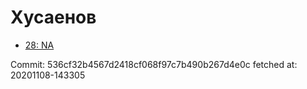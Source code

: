 # Хусаенов
- [28: NA](28.md)

Commit: 536cf32b4567d2418cf068f97c7b490b267d4e0c
 fetched at: 20201108-143305

